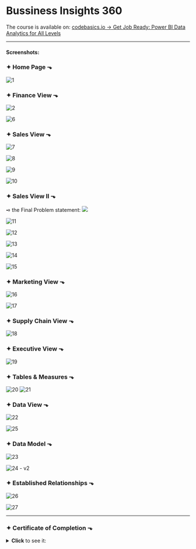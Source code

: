 # **Bussiness Insights 360**

The course is available on: [codebasics.io -> Get Job Ready: Power BI Data Analytics for All Levels](https://codebasics.io/#ourcourses)


---


#### Screenshots:

### ✦ Home Page ⬎
![1](https://user-images.githubusercontent.com/94936000/202318186-33607a9b-15e4-4903-a035-36d0a970909e.jpg)

### ✦ Finance View ⬎
![2](https://user-images.githubusercontent.com/94936000/202318190-ca1bd5ac-9a74-4a06-ac9f-76e2193ce567.jpg)

![6](https://user-images.githubusercontent.com/94936000/202318194-013a1f8a-8e29-443a-9cab-096470c703ba.jpg)

### ✦ Sales View ⬎
![7](https://user-images.githubusercontent.com/94936000/202318197-d855f17c-a1e9-4d20-b64c-96d8a2b1cf3b.jpg)

![8](https://user-images.githubusercontent.com/94936000/202318200-a2e7dec9-aae0-4c74-a970-257a634a83af.jpg)

![9](https://user-images.githubusercontent.com/94936000/202318202-ccb074a1-7b37-445b-ae66-f779d7fc7809.jpg)

![10](https://user-images.githubusercontent.com/94936000/202318203-3c2bec2a-6744-41a5-a66c-0c76543a7cea.jpg)

### ✦ Sales View II ⬎
➺ the Final Problem statement:
![](https://user-images.githubusercontent.com/94936000/202322363-115a3155-4aed-47e7-a7a1-f48eee50a714.jpg)

![11](https://user-images.githubusercontent.com/94936000/202318204-690167bd-20c6-4e34-9919-15718db17937.jpg)

![12](https://user-images.githubusercontent.com/94936000/202318206-b91a7813-6016-4d92-afb5-e8f5e80c9a0b.jpg)

![13](https://user-images.githubusercontent.com/94936000/202318209-5f973393-c97c-4750-bfe1-000429fd5b4a.jpg)

![14](https://user-images.githubusercontent.com/94936000/202318211-6978bf5d-6eb9-424e-8170-0b4d0b2f95d5.jpg)

![15](https://user-images.githubusercontent.com/94936000/202318214-6f323d37-66cd-45bd-80fe-db45954e79a5.jpg)

### ✦ Marketing View ⬎
![16](https://user-images.githubusercontent.com/94936000/202318216-3631e75c-585f-4b48-ab08-b90abf5e9167.jpg)

![17](https://user-images.githubusercontent.com/94936000/202318217-d9e77a33-8b0a-483f-8f03-4765147a2bac.jpg)

### ✦ Supply Chain View ⬎
![18](https://user-images.githubusercontent.com/94936000/202318218-5eb66bbc-8546-49c4-9a78-603316a9d11e.jpg)

### ✦ Executive View ⬎
![19](https://user-images.githubusercontent.com/94936000/202318220-bfd992b2-3a6c-40c1-a868-19d9894be5c2.jpg)

### ✦ Tables & Measures ⬎
![20](https://user-images.githubusercontent.com/94936000/202318222-c0312bbf-70f8-4daf-953d-3f46ec09093b.jpg) ![21](https://user-images.githubusercontent.com/94936000/202318223-ca0a7fb6-0c86-41e7-a038-e16d8373a15a.jpg)

### ✦ Data View ⬎
![22](https://user-images.githubusercontent.com/94936000/202318225-e938763e-5ee5-4fdf-8f69-32143db837df.jpg)

![25](https://user-images.githubusercontent.com/94936000/202318231-5f4644e1-a21a-4722-a584-69abf29b73f5.jpg)

### ✦ Data Model ⬎
![23](https://user-images.githubusercontent.com/94936000/202318227-059217f3-3851-4ced-a21d-a3fe49363552.jpg)

![24 - v2](https://user-images.githubusercontent.com/94936000/202321181-faa0bcc4-0bf6-4353-bbed-98838355d8f3.jpg)

### ✦ Established Relationships ⬎
![26](https://user-images.githubusercontent.com/94936000/202329163-8f65f187-12dd-45f7-877d-f45d18c11e78.jpg)

![27](https://user-images.githubusercontent.com/94936000/202329165-8af93401-e203-4e18-90d6-cfc6ce2f1231.jpg)


---

### ✦ Certificate of Completion ⬎
<details><summary><b>Click</b> to see it:</summary><img src="https://user-images.githubusercontent.com/94936000/202324962-06bc91dc-9aa9-4dde-8fc3-59f6943aebd4.jpg"></details>



